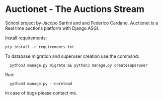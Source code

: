 # Auctionet - The Auctions Stream
School project by Jacopo Sartini and and Federico Cardano.
Auctionet is a Real time auctions platform with Django ASGI.

Install requirements:
```
pip install -r requirements.txt
```
To database migration and superuser creation use the command:
```
  python3 manage.py migrate && python3 manage.py createsuperuser
```
Run:
```
  python3 manage.py --noreload
```
In case of bugs please contact me.
